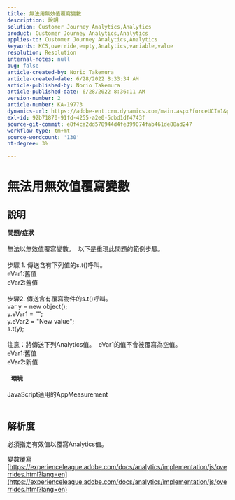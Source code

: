 ```yaml
---
title: 無法用無效值覆寫變數
description: 說明
solution: Customer Journey Analytics,Analytics
product: Customer Journey Analytics,Analytics
applies-to: Customer Journey Analytics,Analytics
keywords: KCS,override,empty,Analytics,variable,value
resolution: Resolution
internal-notes: null
bug: false
article-created-by: Norio Takemura
article-created-date: 6/28/2022 8:33:34 AM
article-published-by: Norio Takemura
article-published-date: 6/28/2022 8:36:11 AM
version-number: 2
article-number: KA-19773
dynamics-url: https://adobe-ent.crm.dynamics.com/main.aspx?forceUCI=1&pagetype=entityrecord&etn=knowledgearticle&id=620200fd-bcf6-ec11-bb3d-000d3a5b0bd2
exl-id: 92b71870-91fd-4255-a2e0-5dbd1df4743f
source-git-commit: e8f4ca2dd578944d4fe399074fab461de88ad247
workflow-type: tm+mt
source-wordcount: '130'
ht-degree: 3%

---
```


# 無法用無效值覆寫變數

## 說明

<b>問題/症狀</b><br><br>無法以無效值覆寫變數。  以下是重現此問題的範例步驟。
<br> 
<br>步驟 1. 傳送含有下列值的s.t()呼叫。
<br>eVar1:舊值
<br>eVar2:舊值
<br> 
<br>步驟2. 傳送含有覆寫物件的s.t()呼叫。
<br>var y = new object();
<br>y.eVar1 = &quot;&quot;;
<br>y.eVar2 = &quot;New value&quot;;
<br>s.t(y);
<br> 
<br>注意：將傳送下列Analytics值。  eVar1的值不會被覆寫為空值。
<br>eVar1:舊值
<br>eVar2:新值
<br> 
<br> 
<b>環境</b><br><br>JavaScript適用的AppMeasurement
<br> 

## 解析度


必須指定有效值以覆寫Analytics值。

變數覆寫
[https://experienceleague.adobe.com/docs/analytics/implementation/js/overrides.html?lang=en](https://experienceleague.adobe.com/docs/analytics/implementation/js/overrides.html?lang=en)
